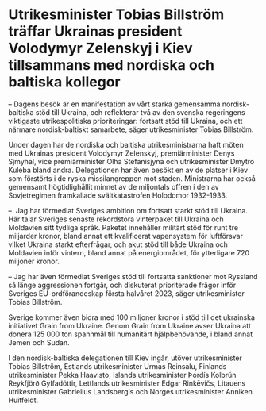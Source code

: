 # Utrikesminister Tobias Billström träffar Ukrainas president Volodymyr Zelenskyj i Kiev tillsammans med nordiska och baltiska kollegor

– Dagens besök är en manifestation av vårt starka gemensamma nordisk-baltiska stöd till Ukraina, och reflekterar två av den svenska regeringens viktigaste utrikespolitiska prioriteringar: fortsatt stöd till Ukraina, och ett närmare nordisk-baltiskt samarbete, säger utrikesminister Tobias Billström.

Under dagen har de nordiska och baltiska utrikesministrarna haft möten med Ukrainas president Volodymyr Zelenskyj, premiärminister Denys Sjmyhal, vice premiärminister Olha Stefanisjyna och utrikesminister Dmytro Kuleba bland andra. Delegationen har även besökt en av de platser i Kiev som förstörts i de ryska missilangreppen mot staden. Ministrarna har också gemensamt högtidlighållit minnet av de miljontals offren i den av Sovjetregimen framkallade svältkatastrofen Holodomor 1932-1933.

–  Jag har förmedlat Sveriges ambition om fortsatt starkt stöd till Ukraina. Här talar Sveriges senaste rekordstora vinterpaket till Ukraina och Moldavien sitt tydliga språk. Paketet innehåller militärt stöd för runt tre miljarder kronor, bland annat ett kvalificerat vapensystem för luftförsvar vilket Ukraina starkt efterfrågar, och akut stöd till både Ukraina och Moldavien inför vintern, bland annat på energiområdet, för ytterligare 720 miljoner kronor.

– Jag har även förmedlat Sveriges stöd till fortsatta sanktioner mot Ryssland så länge aggressionen fortgår, och diskuterat prioriterade frågor inför Sveriges EU-ordförandeskap första halvåret 2023, säger utrikesminister Tobias Billström.

Sverige kommer även bidra med 100 miljoner kronor i stöd till det ukrainska initiativet Grain from Ukraine. Genom Grain from Ukraine avser Ukraina att donera 125 000 ton spannmål till humanitärt hjälpbehövande, i bland annat Jemen och Sudan.

I den nordisk-baltiska delegationen till Kiev ingår, utöver utrikesminister Tobias Billström, Estlands utrikesminister Urmas Reinsalu, Finlands utrikesminister Pekka Haavisto, Islands utrikesminister Þórdís Kolbrún Reykfjörð Gylfadóttir, Lettlands utrikesminister Edgar Rinkēvičs, Litauens utrikesminister Gabrielius Landsbergis och Norges utrikesminister Anniken Huitfeldt.
